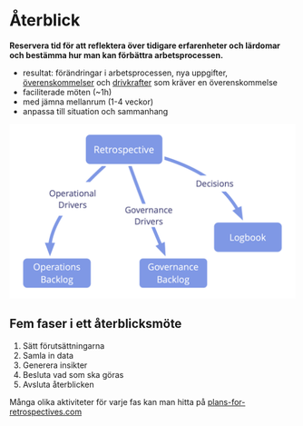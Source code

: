 # Återblick

<summary>
<strong>Reservera tid för att reflektera över tidigare erfarenheter och lärdomar och bestämma hur man kan förbättra arbetsprocessen.</strong>
</summary>

- resultat: förändringar i arbetsprocessen, nya uppgifter, [överenskommelser](glossary:agreement) och [drivkrafter](glossary:organizational-driver) som kräver en överenskommelse
- faciliterade möten (~1h)
- med jämna mellanrum (1-4 veckor)
- anpassa till situation och sammanhang

![Olika resultat från ett återblicksmöte](img/meetings/retrospective.png)

## Fem faser i ett återblicksmöte

1. Sätt förutsättningarna
2. Samla in data
3. Generera insikter
4. Besluta vad som ska göras
5. Avsluta återblicken

Många olika aktiviteter för varje fas kan man hitta på [plans-for-retrospectives.com](http://www.plans-for-retrospectives.com/)